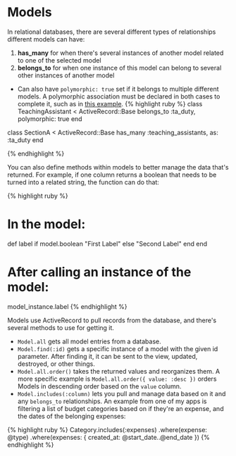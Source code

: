 # Models

In relational databases, there are several different types of relationships different models can have:

1. **has_many** for when there's several instances of another model related to one of the selected model
2. **belongs_to** for when one instance of this model can belong to several other instances of another model
  * Can also have `polymorphic: true` set if it belongs to multiple different models. A polymorphic association must be declared in both cases to complete it, such as in [this example](https://launchschool.com/blog/understanding-polymorphic-associations-in-rails).
  {% highlight ruby %}
  class TeachingAssistant < ActiveRecord::Base
    belongs_to :ta_duty, polymorphic: true
  end

  class SectionA < ActiveRecord::Base
    has_many :teaching_assistants, as: :ta_duty
  end

  {% endhighlight %}

You can also define methods within models to better manage the data that's returned. For example, if one column returns a boolean that needs to be turned into a related string, the function can do that:

{% highlight ruby %}
  # In the model:
  def label
    if model.boolean "First Label" else "Second Label" end
  end

  # After calling an instance of the model:
  model_instance.label
{% endhighlight %}

Models use ActiveRecord to pull records from the database, and there's several methods to use for getting it.

* `Model.all` gets all model entries from a database.
* `Model.find(:id)` gets a specific instance of a model with the given id parameter. After finding it, it can be sent to the view, updated, destroyed, or other things.
* `Model.all.order()` takes the returned values and reorganizes them. A more specific example is `Model.all.order({ value: :desc })` orders Models in descending order based on the `value` column.
* `Model.includes(:column)` lets you pull and manage data based on it and any `belongs_to` relationships. An example from one of my apps is filtering a list of budget categories based on if they're an expense, and the dates of the belonging expenses:

{% highlight ruby %}
  Category.includes(:expenses)
    .where(expense: @type)
    .where(expenses: { created_at: @start_date..@end_date })
{% endhighlight %}
